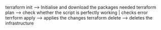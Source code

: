 terraform init --> Initialise and download the packages needed
terraform plan --> check whether the script is perfectly working | checks error
terrform apply --> applies the changes
terraform delete --> deletes the infrastructure

